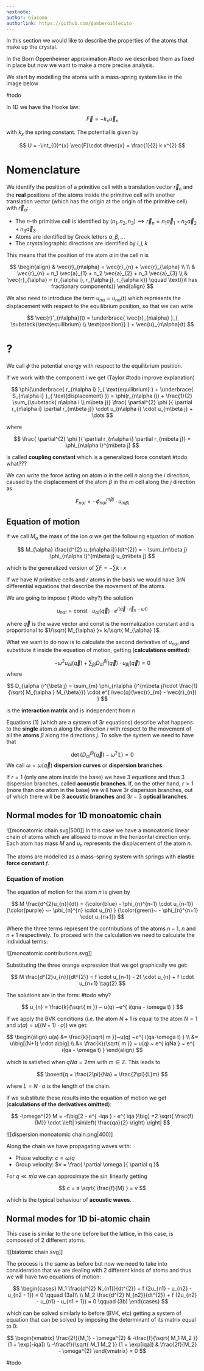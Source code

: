 ```yaml
---
nextnote: 
author: Giacomo
authorlink: https://github.com/gamberoillecito
---
```

In this section we would like to describe the properties of the atoms that make up the crystal.

In the Born Oppenheimer approximation #todo we described them as fixed in place but now we want to make a more precise analysis.

We start by modelling the atoms with a mass-spring system like in the image below 

#todo

In 1D we have the Hooke law: 

$$
\vec{F} = - k_{x} \vec{u}_{x}
$$

with $k_{x}$ the spring constant. The potential is given by 

$$
U = -\int_{0}^{x} \vec{F}\cdot d\vec{x} = \frac{1}{2} k x^{2}
$$

# Nomenclature

We identify the position of a primitive cell with a translation vector $\vec{r}_{n}$ and the **real** positions of the atoms inside the primitive cell with another translation vector (which has the origin at the origin of the primitive cell) with $\vec{r}_{\alpha}$:

- The $n$-th primitive cell is identified by $(n_1, n_2, n_3) \implies \vec{r}_{n} = n_1 \vec{a}_{1} + n_2 \vec{a}_{2} +n_3 \vec{a}_{3}$
- Atoms are identified by Greek letters $\alpha, \beta, \dots$
- The crystallographic directions are identified by $i, j, k$

This means that the position of the atom $\alpha$ in the cell $n$ is 

$$
\begin{align}
 & \vec{r}_{n\alpha} = \vec{r}_{n} + \vec{r}_{\alpha} \\
 \\
 & \vec{r}_{n} = n_1 \vec{a}_{1} + n_2 \vec{a}_{2}  + n_3 \vec{a}_{3} \\
 & \vec{r}_{\alpha} = (r_{\alpha i}, r_{\alpha j}, r_{\alpha k}) \qquad \text{(it has fractionary components)}
\end{align}
$$

We also need to introduce the term $u_{n\alpha} = u_{n\alpha}(t)$ which represents the displacement with respect to the equilibrium position, so that we can write 

$$
\vec{r}'_{n\alpha}(t) = \underbrace{ \vec{r}_{n\alpha} }_{ \substack{\text{equilibrium} \\ \text{position}} } + \vec{u}_{n\alpha}(t)
$$

# ?

We call $\phi$ the potential energy with respect to the equilibrium position.

If we work with the component $i$ we get (Taylor #todo improve explanation)

$$
\phi(\underbrace{ r_{n\alpha i} }_{ \text{equilibrium} } + \underbrace{ S_{n\alpha i} }_{ \text{displacement} }) = \phi(r_{n\alpha i}) + \frac{1}{2} \sum_{\substack{ n\alpha i  \\ m\beta j}} \frac{ \partial^{2} \phi }{ \partial r_{n\alpha i} \partial r_{m\beta j}} \cdot u_{n\alpha i} \cdot u_{m\beta j} + \dots
$$

where 

$$
\frac{ \partial^{2} \phi }{ \partial r_{n\alpha i} \partial r_{m\beta j}} = \phi_{n\alpha i}^{m\beta j}
$$

is called **coupling constant** which is a generalized force constant #todo what???

We can write the force acting on atom $\alpha$ in the cell $n$ along the $i$ direction, caused by the displacement of the atom $\beta$ in the $m$ cell along the $j$ direction as 

$$
F_{n\alpha i} = - \phi_{n\alpha i}^{m\beta j} \cdot u_{m\beta j}
$$

## Equation of motion

If we call $M_{\alpha}$ the mass of the ion $\alpha$ we get the following equation of motion 

$$
M_{\alpha} \frac{d^{2} u_{n\alpha i}}{dt^{2}} = - \sum_{m\beta j} \phi_{n\alpha i}^{m\beta j} u_{m\beta j}
$$

which is the generalized version of $\sum F = - \sum k\cdot x$

If we have $N$ primitive cells and $r$ atoms in the basis we would have $3rN$ differential equations that describe the movement of the atoms. 

We are going to impose ( #todo why?) the solution 

$$
u_{n\alpha i} = \text{const} \cdot u_{\alpha i}(\vec{q}) \cdot e^{ i(\vec{q} \cdot \vec{r}_{n} - \omega t) } 
$$

where $\vec{q}$ is the wave vector and $\text{const }$ is the normalization constant and is proportional to $1/\sqrt{ M_{\alpha} }= k/\sqrt{ M_{\alpha} }$.

What we want to do now is to calculate the second derivative of $u_{n\alpha i}$ and substitute it inside the equation of motion, getting (**calculations omitted**):

$$
-\omega^{2} u_{\alpha i}(\vec{q}) + \sum_{\beta j} D_{\alpha i}^{\beta j}(\vec{q}) \cdot u_{\beta j}(\vec{q}) \tag{1} = 0
$$
where 

$$
D_{\alpha i}^{\beta j} = \sum_{m} \phi_{n\alpha i}^{m\beta j}\cdot \frac{1}{\sqrt{ M_{\alpha } M_{\beta}}} \cdot e^{ i\vec{q}(\vec{r}_{m} - \vec{r}_{n}) }
$$

is the **interaction matrix** and is independent from $n$

Equations $(1)$ (which are a system of $3r$ equations) describe what happens to the **single** atom $\alpha$ along the direction $i$ with respect to the movement of all the **atoms** $\beta$ along the directions $j$. To solve the system we need to have that 

$$
\det \Big\{D_{\alpha i}^{\beta j}(\vec{q}) - \omega^{2} \mathbb{1}\Big\} = 0
$$
We call $\omega = \omega(\vec{q})$ **dispersion curves** or **dispersion branches**.

If $r =1$ (only one atom inside the base) we have $3$ equations and thus $3$ dispersion branches, called **acoustic branches**. If, on the other hand, $r > 1$ (more than one atom in the base) we will have $3r$ dispersion branches, out of which there will be $3$ **acoustic branches** and $3r - 3$ **optical branches**.

## Normal modes for 1D monoatomic chain

![[monoatomic chain.svg|500]]
In this case we have a monoatomic linear chain of atoms which are allowed to move in the horizontal direction only. Each atom has mass $M$ and $u_{n}$ represents the displacement of the atom $n$.

The atoms are modelled as a mass-spring system with springs with **elastic force constant** $f$.

### Equation of motion

The equation of motion for the atom $n$ is given by 

$$
M \frac{d^{2}u_{n}}{dt} = {\color{blue} - \phi_{n}^{n-1} \cdot u_{n-1}}  {\color{purple} ~- \phi_{n}^{n} \cdot u_{n} } {\color{green}~ - \phi_{n}^{n+1} \cdot u_{n+1}} 
$$

Where the three terms represent the contributions of the atoms $n-1$, $n$ and $n + 1$ respectively. To proceed with the calculation we need to calculate the individual terms:

![[monoatomic contributions.svg]]

Substituting the three orange expression that we got graphically we get: 

$$
M \frac{d^{2}u_{n}}{dt^{2}} = f \cdot u_{n-1} - 2f \cdot u_{n} + f \cdot u_{n+1} \tag{2}
$$


The solutions are in the form:
#todo why?

$$
u_{n} = \frac{k}{\sqrt{ m }} ~ u(q) ~e^{ i(qna - \omega t) }
$$

If we apply the BVK conditions (i.e. the atom $N+1$ is equal to the atom $N = 1$ and $u(a) = u[(N+1)\cdot a]$) we get: 

$$
\begin{align}
u(a) &= \frac{k}{\sqrt{ m }}~u(q) ~e^{ i(qa-\omega t) }  \\
&= u\big[(N+1) \cdot a\big]  \\
&= \frac{k}{\sqrt{ m }} ~ u(q) ~ e^{ iqNa } ~ e^{ i(qa - \omega t) }
\end{align}
$$

which is satisfied when $qNa = 2\pi m$ with $m \in \mathbb{Z}$. This leads to 

$$
\boxed{q = \frac{2\pi}{Na} = \frac{2\pi}{L}m}
$$

where $L = N\cdot a$ is the length of the chain.

If we substitute these results into the equation of motion we get (**calculations of the derivatives omitted**): 

$$
-\omega^{2} M = -f\big[2 - e^{ -iqa } - e^{ iqa }\big] =2 \sqrt{ \frac{f}{M}} \cdot \left| \sin\left( \frac{qa}{2} \right) \right| 
$$

![[dispersion monoatomic chain.png|400]]

Along the chain we have propagating waves with:

- Phase velocity: $c = \omega / q$
- Group velocity: $v = \frac{ \partial \omega }{ \partial q }$

For $q \ll \pi / a$ we can approximate the $\sin$ linearly getting 

$$
c = a \sqrt{ \frac{f}{M} } = v
$$

which is the typical behaviour of **acoustic waves**.

## Normal modes for 1D bi-atomic chain

This case is similar to the one before but the lattice, in this case, is composed of 2 different atoms.

![[biatomic chain.svg]]

The process is the same as before but now we need to take into consideration that we are dealing with 2 different kinds of atoms and thus we will have two equations of motion: 

$$
\begin{cases}
M_1 \frac{d^{2} N_{n1}}{dt^{2}} + f (2u_{n1} - u_{n2} - u_{n2 - 1}) = 0  \qquad (3a)\\
\\ 
M_2 \frac{d^{2} N_{n2}}{dt^{2}} + f (2u_{n2} - u_{n1} - u_{n1 + 1}) = 0 \qquad (3b)
\end{cases}
$$

which can be solved similarly to before (BVK, etc) getting a system of equation that can be solved by imposing the determinant of its matrix equal to 0: 

$$
\begin{vmatrix}
\frac{2f}{M_1} - \omega^{2} & -\frac{f}{\sqrt{ M_1 M_2 }} (1 + \exp[-iqa]) \\
-\frac{f}{\sqrt{ M_1 M_2 }} (1 + \exp[iqa]) & \frac{2f}{M_2} - \omega^{2}
\end{vmatrix} = 0
$$

#todo
